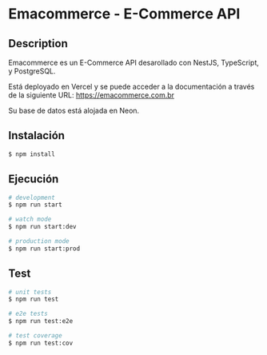 # Emacommerce - E-Commerce API

## Description

Emacommerce es un E-Commerce API desarollado con NestJS, TypeScript, y PostgreSQL.

Está deployado en Vercel y se puede acceder a la documentación a través de la siguiente URL: https://emacommerce.com.br

Su base de datos está alojada en Neon.

## Instalación

```bash
$ npm install
```

## Ejecución

```bash
# development
$ npm run start

# watch mode
$ npm run start:dev

# production mode
$ npm run start:prod
```

## Test

```bash
# unit tests
$ npm run test

# e2e tests
$ npm run test:e2e

# test coverage
$ npm run test:cov
```
